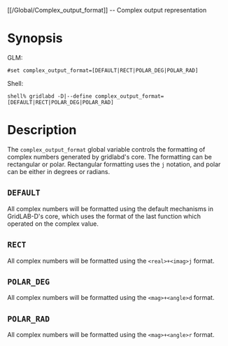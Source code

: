 [[/Global/Complex_output_format]] -- Complex output representation

# Synopsis

GLM:

~~~
#set complex_output_format=[DEFAULT|RECT|POLAR_DEG|POLAR_RAD]
~~~

Shell:

~~~
shell% gridlabd -D|--define complex_output_format=[DEFAULT|RECT|POLAR_DEG|POLAR_RAD]
~~~

# Description

The `complex_output_format` global variable controls the formatting of complex numbers generated by gridlabd's core.  The formatting can be rectangular or polar. Rectangular formatting uses the `j` notation, and polar can be either in degrees or radians. 

## `DEFAULT`

All complex numbers will be formatted using the default mechanisms in GridLAB-D's core, which uses the format of the last function which operated on the complex value.

## `RECT`

All complex numbers will be formatted using the `<real>+<imag>j` format.

## `POLAR_DEG`

All complex numbers will be formatted using the `<mag>+<angle>d` format.

## `POLAR_RAD`

All complex numbers will be formatted using the `<mag>+<angle>r` format.

